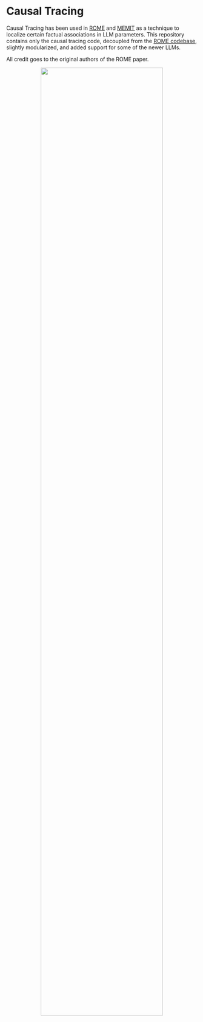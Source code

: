 # Causal Tracing

Causal Tracing has been used in [ROME](https://rome.baulab.info/) and [MEMIT](https://memit.baulab.info/) as a technique to localize certain factual associations in LLM parameters. This repository contains only the causal tracing code, decoupled from the [ROME codebase](https://github.com/kmeng01/rome), slightly modularized, and added support for some of the newer LLMs. 

All credit goes to the original authors of the ROME paper.

<p align="center">
<img src="causal_tracing.png" style="width:80%;"/>
</p>
